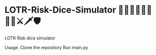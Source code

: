 # LOTR-Risk-Dice-Simulator 🎲💍🧙‍♂️🧝‍♂️🧝‍♀️⚔🗡🛡
LOTR Risk dice simulator

Usage:
Clone the repository 
Run main.py

